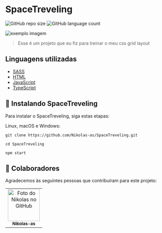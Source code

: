 # SpaceTreveling

![GitHub repo size](https://img.shields.io/github/repo-size/Nikolas-as/SpaceTreveling?style=for-the-badge)
![GitHub language count](https://img.shields.io/github/languages/count/Nikolas-as/SpaceTreveling?style=for-the-badge)

<img src="./wildbeast.PNG" alt="exemplo imagem">

> Esse é um projeto que eu fiz para treinar o meu css grid layout
> 
## Linguagens utilizadas

- [SASS](https://sass-lang.com/)
- [HTML](https://developer.mozilla.org/pt-BR/docs/Web/HTML)
- [JavaScript](https://developer.mozilla.org/pt-BR/docs/Web/JavaScript)
- [TypeScript](https://www.typescriptlang.org/)

## 🚀 Instalando SpaceTreveling

Para instalar o SpaceTreveling, siga estas etapas:

Linux, macOS e Windows:
```
git clone https://github.com/Nikolas-as/SpaceTreveling.git

cd SpaceTreveling

npm start
```
## 🤝 Colaboradores

Agradecemos às seguintes pessoas que contribuíram para este projeto:

<table>
  <tr>
    <td align="center">
      <a>
        <img src="https://avatars.githubusercontent.com/u/62979208?v=4" width="100px;" alt="Foto do Nikolas no GitHub"/><br>
        <sub>
          <b>Nikolas-as</b>
        </sub>
      </a>
    </td>
</table>
